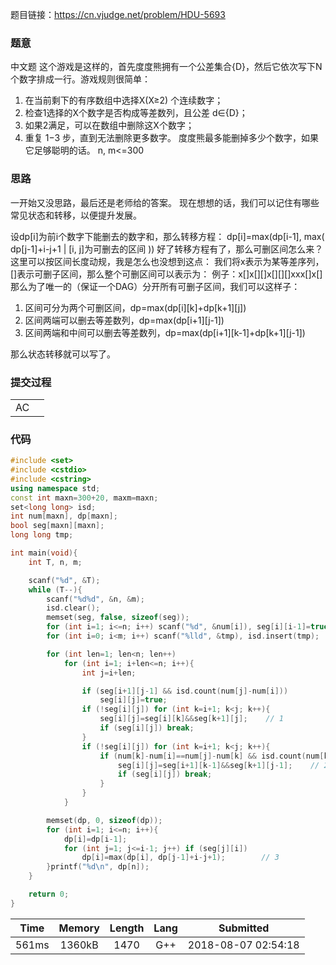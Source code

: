 题目链接：<https://cn.vjudge.net/problem/HDU-5693>

### 题意
中文题
这个游戏是这样的，首先度度熊拥有一个公差集合{D}，然后它依次写下N个数字排成一行。游戏规则很简单：
1. 在当前剩下的有序数组中选择X(X≥2) 个连续数字；
2. 检查1选择的X个数字是否构成等差数列，且公差 d∈{D}；
3. 如果2满足，可以在数组中删除这X个数字；
4. 重复 1−3 步，直到无法删除更多数字。
度度熊最多能删掉多少个数字，如果它足够聪明的话。
n, m<=300

### 思路
一开始又没思路，最后还是老师给的答案。
现在想想的话，我们可以记住有哪些常见状态和转移，以便提升发展。

设dp[i]为前i个数字下能删去的数字和，那么转移方程：
dp[i]=max(dp[i-1], max( dp[j-1]+i-j+1 | [i, j]为可删去的区间 ))
好了转移方程有了，那么可删区间怎么来？
这里可以按区间长度动规，我是怎么也没想到这点：
我们将x表示为某等差序列，[]表示可删子区间，那么整个可删区间可以表示为：
例子：x[]x[][]x[][][]xxx[]x[]
那么为了唯一的（保证一个DAG）分开所有可删子区间，我们可以这样子：
1. 区间可分为两个可删区间，dp=max(dp[i][k]+dp[k+1][j])
2. 区间两端可以删去等差数列，dp=max(dp[i+1][j-1])
3. 区间两端和中间可以删去等差数列，dp=max(dp[i+1][k-1]+dp[k+1][j-1])

那么状态转移就可以写了。

### 提交过程
|||
:-|:-
AC|

### 代码
```cpp
#include <set>
#include <cstdio>
#include <cstring>
using namespace std;
const int maxn=300+20, maxm=maxn;
set<long long> isd;
int num[maxn], dp[maxn];
bool seg[maxn][maxn];
long long tmp;

int main(void){
    int T, n, m;

    scanf("%d", &T);
    while (T--){
        scanf("%d%d", &n, &m);
        isd.clear();
        memset(seg, false, sizeof(seg));
        for (int i=1; i<=n; i++) scanf("%d", &num[i]), seg[i][i-1]=true;
        for (int i=0; i<m; i++) scanf("%lld", &tmp), isd.insert(tmp);

        for (int len=1; len<n; len++)
            for (int i=1; i+len<=n; i++){
                int j=i+len;

                if (seg[i+1][j-1] && isd.count(num[j]-num[i]))
                    seg[i][j]=true;
                if (!seg[i][j]) for (int k=i+1; k<j; k++){
                    seg[i][j]=seg[i][k]&&seg[k+1][j];    // 1
                    if (seg[i][j]) break;
                }
                if (!seg[i][j]) for (int k=i+1; k<j; k++){
                    if (num[k]-num[i]==num[j]-num[k] && isd.count(num[k]-num[i])){
                        seg[i][j]=seg[i+1][k-1]&&seg[k+1][j-1];    // 2
                        if (seg[i][j]) break;
                    }
                }
            }

        memset(dp, 0, sizeof(dp));
        for (int i=1; i<=n; i++){
            dp[i]=dp[i-1];
            for (int j=1; j<=i-1; j++) if (seg[j][i])
                dp[i]=max(dp[i], dp[j-1]+i-j+1);        // 3
        }printf("%d\n", dp[n]);
    }

    return 0;
}

```

Time|Memory|Length|Lang|Submitted
:-:|:-:|:-:|:-:|:-:
561ms|1360kB|1470|G++|2018-08-07 02:54:18